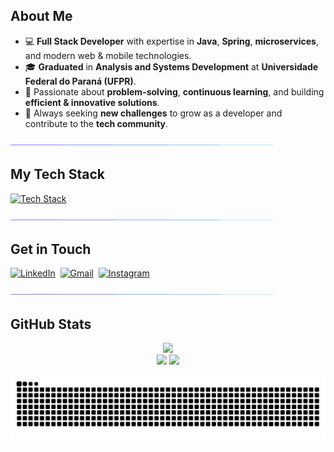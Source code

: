 ## About Me
- 💻 **Full Stack Developer** with expertise in **Java**, **Spring**, **microservices**, and modern web & mobile technologies.
- 🎓 **Graduated** in **Analysis and Systems Development** at **Universidade Federal do Paraná (UFPR)**.
- 🧠 Passionate about **problem-solving**, **continuous learning**, and building **efficient & innovative solutions**. 
- 🚀 Always seeking **new challenges** to grow as a developer and contribute to the **tech community**.

<p  align="center">
  <img src="https://github.com/math-hrque/math-hrque/blob/main/assets/hr.gif">
</p> 

## My Tech Stack
[![Tech Stack](https://skillicons.dev/icons?i=java,spring,maven,hibernate,rabbitmq,angular,flutter,dart,react,nodejs,docker,typescript,javascript,html,css,bootstrap,c,php,postgres,mysql,mongodb,redis,npm,bitbucket,git)](#)

<p  align="center">
  <img src="https://github.com/math-hrque/math-hrque/blob/main/assets/hr.gif">
</p> 

## Get in Touch
[![LinkedIn](https://skillicons.dev/icons?i=linkedin)](https://www.linkedin.com/in/matheus-henrique-miranda/)&nbsp;
[![Gmail](https://skillicons.dev/icons?i=gmail)](mailto:matheushmiranda.dev@gmail.com)&nbsp;
[![Instagram](https://skillicons.dev/icons?i=instagram)](https://www.instagram.com/math_hrque/)

<p  align="center">
  <img src="https://github.com/math-hrque/math-hrque/blob/main/assets/hr.gif">
</p> 

## GitHub Stats
<p align="center">
  <picture>
  <source 
    srcset="https://streak-stats.demolab.com?user=math-hrque&show_icons=true&theme=tokyonight&v=1" 
    media="(prefers-color-scheme: dark)" 
    width="50%">
  <source 
    srcset="https://streak-stats.demolab.com?user=math-hrque&show_icons=true&theme=default&v=1" 
    media="(prefers-color-scheme: light)" 
    width="50%">
  <img 
    src="https://streak-stats.demolab.com?user=math-hrque&show_icons=true&theme=default&v=1" 
    width="50%">
  </picture>
  <br>
  <picture>
    <source 
      srcset="https://github-readme-stats.vercel.app/api?username=math-hrque&show_icons=true&theme=tokyonight" 
      media="(prefers-color-scheme: dark)" 
      width="50%">
    <source 
      srcset="https://github-readme-stats.vercel.app/api?username=math-hrque&show_icons=true&theme=default" 
      media="(prefers-color-scheme: light)" 
      width="50%">
    <img 
      src="https://github-readme-stats.vercel.app/api?username=math-hrque&show_icons=true&theme=default" 
      width="50%">
  </picture>
  <picture>
    <source 
      srcset="https://github-readme-stats.vercel.app/api/top-langs/?username=math-hrque&layout=compact&theme=tokyonight" 
      media="(prefers-color-scheme: dark)" 
      width="37.95%">
    <source 
      srcset="https://github-readme-stats.vercel.app/api/top-langs/?username=math-hrque&layout=compact&theme=default" 
      media="(prefers-color-scheme: light)" 
      width="37.95%">
    <img 
      src="https://github-readme-stats.vercel.app/api/top-langs/?username=math-hrque&layout=compact&theme=default" 
      width="37.95%">
  </picture>
  <br>
</p>
<p align="center">
  <picture>
    <source media="(prefers-color-scheme: dark)" srcset="https://github.com/math-hrque/math-hrque/blob/output/github-contribution-grid-snake-dark.svg">
    <source media="(prefers-color-scheme: light)" srcset="https://github.com/math-hrque/math-hrque/blob/output/github-contribution-grid-snake.svg">
    <img alt="GitHub Contribution Snake" src="https://github.com/math-hrque/math-hrque/blob/output/github-contribution-grid-snake.svg" style="max-width: 100%;">
  </picture>
</p>
